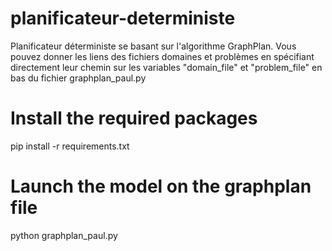 # planificateur-deterministe

Planificateur déterministe se basant sur l'algorithme GraphPlan. Vous pouvez donner les liens des fichiers domaines et problèmes en spécifiant directement leur chemin sur les variables "domain_file" et "problem_file" en bas du fichier graphplan_paul.py

# Install the required packages
pip install -r requirements.txt

# Launch the model on the graphplan file
python graphplan_paul.py
